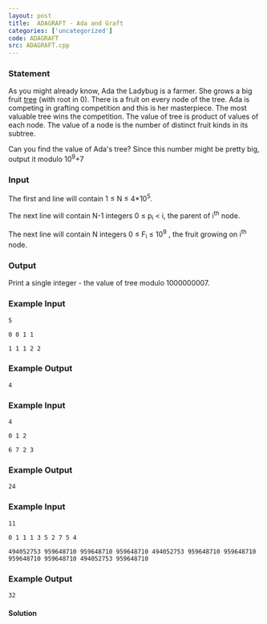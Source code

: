 ```yaml
---
layout: post
title:  ADAGRAFT - Ada and Graft
categories: ['uncategorized']
code: ADAGRAFT
src: ADAGRAFT.cpp
---
```


### **Statement**

As you might already know, Ada the Ladybug is a farmer. She grows a big fruit
[tree](https://en.wikipedia.org/wiki/Tree_\(data_structure\)) (with root in
0). There is a fruit on every node of the tree. Ada is competing in grafting
competition and this is her masterpiece. The most valuable tree wins the
competition. The value of tree is product of values of each node. The value of
a node is the number of distinct fruit kinds in its subtree.

Can you find the value of Ada's tree? Since this number might be pretty big,
output it modulo 10<sup>9</sup>+7

### Input

The first and line will contain 1 ≤ N ≤ 4*10<sup>5</sup>.

The next line will contain N-1 integers 0 ≤ p<sub>i</sub> < i, the
parent of i<sup>th</sup> node.

The next line will contain N integers 0 ≤ F<sub>i</sub> ≤
10<sup>9</sup> , the fruit growing on i<sup>th</sup> node.

### Output

Print a single integer - the value of tree modulo 1000000007.

### Example Input

    
    
    5
    0 0 1 1
    1 1 1 2 2
    

### Example Output

    
    
    4
    

### Example Input

    
    
    4
    0 1 2
    6 7 2 3
    

### Example Output

    
    
    24
    

### Example Input

    
    
    11
    0 1 1 1 3 5 2 7 5 4
    494052753 959648710 959648710 959648710 494052753 959648710 959648710 959648710 959648710 494052753 959648710
    

### Example Output

    
    
    32
    



#### **Solution**



